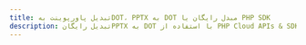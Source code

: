 ---title: تبدیل پاورپوینت بهDOT، PPTX به DOT مبدل رایگان یا PHP SDKdescription: تبدیل رایگانPPTX به DOT با استفاده از PHP Cloud APIs & SDK. همچنین اسناد Microsoft PowerPoint را در Cloud ایجاد، ویرایش و رندر کنید.---